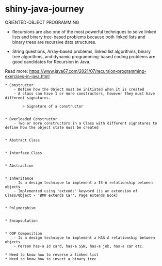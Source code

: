 # shiny-java-journey

ORIENTED-OBJECT PROGRAMMING

   * Recursions are also one of the most powerful techniques to solve linked lists and binary tree-based problems because both linked lists and binary trees are recursive data structures. 
   
   * String questions, Array-based problems, linked list algorithms, binary tree algorithms, and dynamic programming-based coding problems are good candidates for Recursion in Java. 

Read more: https://www.java67.com/2021/07/recursion-programming-exercises-in-java.html

    * Constructor
        - Define how the Object must be initiated when it is created
        - A class can have 1 or more constructors, however they must have different signatures.

            > Signature of a constructor
                -

    * Overloaded Constructor
        - Two or more constructors in a Class with different signatures to define how the object state must be created


    * Abstract Class


    * Interface Class


    * Abstraction


    * Inheritance
        - Is a design technique to implement a IS-A relationship between objects
        - Implemented using 'extends' keyword (is an extension of Class/Object - 'BMW extends Car', Page extends Book)
        -

    * Polymorphism


    * Encapsulation


    * OOP Composition
        - Is a design technique to implement a HAS-A relationship between objects
        - Person has-a Id card, has-a SSN, has-a job, has-a car etc.
        
    * Need to know how to reverse a linked list
    * Need to know how to invert a binary tree
